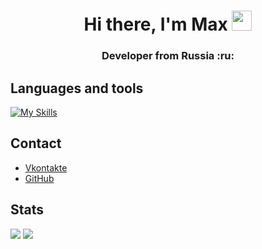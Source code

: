 <h1 align="center">Hi there, I'm Max
<img src="https://github.com/blackcater/blackcater/raw/main/images/Hi.gif" height="32"/></h1>
<h3 align="center">Developer from Russia :ru:</h3>

<h2>Languages and tools</h2>

[![My Skills](https://skillicons.dev/icons?i=github,python,cs,mysql,html,css,bootstrap)](https://skillicons.dev)

<h2>Contact</h2>
<ul>
  <li><a href="https://vk.com/mkorealm">Vkontakte</a></li>
  <li><a href="https://github.com/mkorealm">GitHub</a></li>
</ul>

<h2>Stats</h2>
<img src="https://github-profile-summary-cards.vercel.app/api/cards/profile-details?username=mkorealm&theme=transparent"/>
<img src="http://github-profile-summary-cards.vercel.app/api/cards/stats?username=mkorealm&theme=transparent"/>
